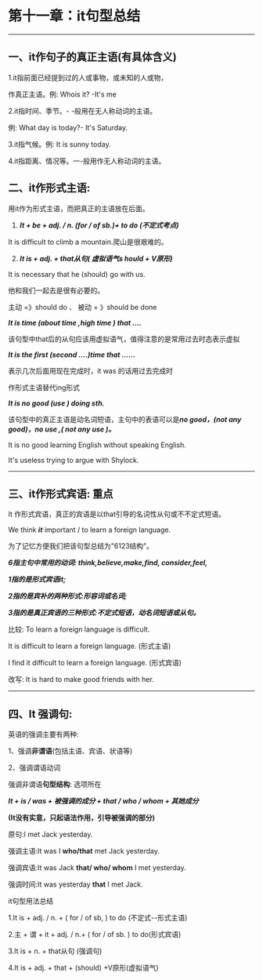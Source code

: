 # 第十一章：it句型总结

---

## 一、it作句子的真正主语(有具体含义)

1.it指前面已经提到过的人或事物，或未知的人或物，

 作真正主语。例: Whois it? -It's me

2.it指时间、季节。- -般用在无人称动词的主语。

  例: What day is today?- It's Saturday.

3.it指气候。例: It is sunny today.

4.it指距离、情况等。一-般用作无人称动词的主语。



## 二、it作形式主语:

用it作为形式主语，而把真正的主语放在后面。

1. ***It + be + adj. / n. (for / of sb.)+ to do (不定式考点)***

It is difficult to climb a mountain.爬山是很艰难的。



2. ***It is + adj. + that从句( 虚拟语气s hould + V原形)***

It is necessary that he (should) go with us.

他和我们一起去是很有必要的。

主动 =》should do 、 被动 = 》should be done



***It is time (about time ,high time ) that ….*** 

该句型中that后的从句应该用虚拟语气，值得注意的是常用过去时态表示虚拟



***It is the first (second ….)time that ……***

表示几次后面用现在完成时，it was 的话用过去完成时



作形式主语替代ing形式

***It is no good (use ) doing sth.***

该句型中的真正主语是动名词短语，主句中的表语可以是***no good，(not any good)，no use ,( not any use )。***

It is no good learning English without speaking English.

It's useless trying to argue with Shylock.



---

## 三、it作形式宾语: 重点

It 作形式宾语，真正的宾语是以that引导的名词性从句或不不定式短语。

We think ***it*** important / to learn a foreign language.

为了记忆方便我们把该句型总结为"6123结构"。

***6指主句中常用的动词: think,believe,make,find, consider,feel,***

***1指的是形式宾语it;***

***2指的是宾补的两种形式:形容词或名词;***

***3指的是真正宾语的三种形式:不定式短语，动名词短语或从句。***



比较: To learn a foreign language is difficult.

It is difficult to learn a foreign language. (形式主语)

I find it difficult to learn a foreign language. (形式宾语)

改写: It is hard to make good friends with her.



---

## 四、It 强调句:

英语的强调主要有两种:

1、强调**非谓语**(包括主语、宾语、状语等)

2、强调谓语动词

强调非谓语**句型结构**:         选项所在

***It + is / was + 被强调的成分 + that / who / whom + 其她成分***

**(It没有实意，只起语法作用，引导被强调的部分)**

原句:I met Jack yesterday.

强调主语:It was I **who/that** met Jack yesterday.

强调宾语:It was Jack **that/ who/ whom** I met yesterday.

强调时间:It was yesterday **that** I met Jack.

 

it句型用法总结

1.It is + adj. / n. + ( for / of sb, ) to do (不定式--形式主语)

2.主 + 谓 + it + adj. / n.+ ( for / of sb. ) to do(形式宾语)

3.It is + n. + that从句 (强调句)

4.It is + adj. + that + (should) +V原形(虚拟语气)
